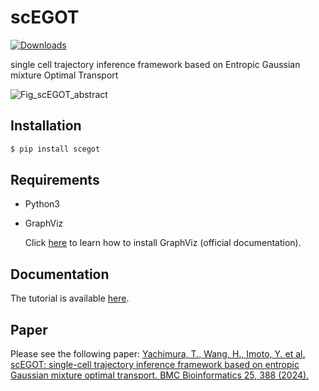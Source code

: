 # scEGOT

[![Downloads](https://static.pepy.tech/badge/scegot)](https://pepy.tech/project/scegot)

single cell trajectory inference framework based on Entropic Gaussian mixture Optimal Transport

![Fig_scEGOT_abstract](https://github.com/yachimura-lab/scEGOT/assets/87163501/83a42b90-6cb4-402a-87d0-65815c44962c)

## Installation

```sh
$ pip install scegot
```

## Requirements

- Python3
- GraphViz

  Click [here](https://graphviz.org/) to learn how to install GraphViz (official documentation).

## Documentation

The tutorial is available [here](https://yachimura-lab.github.io/scEGOT/).

## Paper

Please see the following paper:
[Yachimura, T., Wang, H., Imoto, Y. et al. scEGOT: single-cell trajectory inference framework based on entropic Gaussian mixture optimal transport. BMC Bioinformatics 25, 388 (2024).](https://doi.org/10.1186/s12859-024-05988-z)
